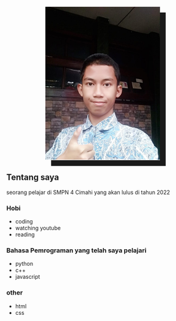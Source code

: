 <p align="center">
    <img src="my_best_selfie.png" width=300 heigth=300 style="border-radius:0%; box-shadow: 15px 15px;">
</p>

## Tentang saya

seorang pelajar di SMPN 4 Cimahi yang akan lulus di tahun 2022

### Hobi
- coding
- watching youtube
- reading

### Bahasa Pemrograman yang telah saya pelajari
- python
- c++
- javascript

### other
- html
- css



